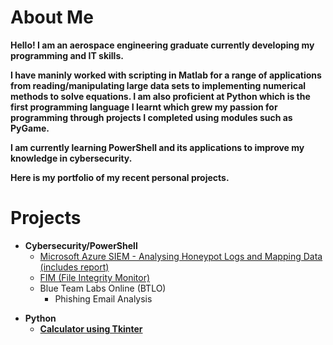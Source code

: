 <h1>About Me</h1>

<b>Hello! I am an aerospace engineering graduate currently developing my programming and IT skills.

I have maninly worked with scripting in Matlab for a range of applications from reading/manipulating large data sets to implementing numerical methods to solve equations. I am also proficient at Python which is the first programming language I learnt which grew my passion for programming through projects I completed using modules such as PyGame. 

I am currently learning PowerShell and its applications to improve my knowledge in cybersecurity.

Here is my portfolio of my recent personal projects.
</b>
<h1>Projects</h1>

- <b>Cybersecurity/PowerShell</b>
  - [Microsoft Azure SIEM - Analysing Honeypot Logs and Mapping Data (includes report)](https://github.com/azizgaf/Azure_SIEM)
  - [FIM (File Integrity Monitor)](https://github.com/azizgaf/FIM)
  - Blue Team Labs Online (BTLO)
    - Phishing Email Analysis
<b>

- <b>Python</b>
  - [Calculator using Tkinter](https://github.com/azizgaf/basic_calculator)


<!--
**joshmadakor1/joshmadakor1** is a ✨ _special_ ✨ repository because its `README.md` (this file) appears on your GitHub profile.

Here are some ideas to get you started:

- 🔭 I’m currently working on ...
- 🌱 I’m currently learning ...
- 👯 I’m looking to collaborate on ...
- 🤔 I’m looking for help with ...
- 💬 Ask me about ...
- 📫 How to reach me: ...
- 😄 Pronouns: ...
- ⚡ Fun fact: ...
-->
